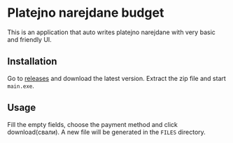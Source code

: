 # Platejno narejdane budget
This is an application that auto writes platejno narejdane with very basic and friendly UI. 
## Installation
Go to [releases](https://github.com/vichmi/platejno-narejdane-budget/releases) and download the latest version. Extract the zip file and start `main.exe`.
## Usage
Fill the empty fields, choose the payment method and click download(свали). A new file will be generated in the `FILES` directory.
